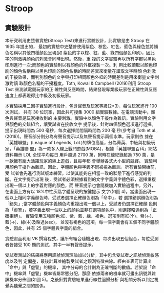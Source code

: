 # Stroop

## 實驗設計

本研究利用史楚普實驗(Stroop Test)來進行實驗設計，此實驗是由 Stroop 在 1935 年提出的， 最初的實驗中史楚普使用紫色、棕色、紅色、藍色與綠色並將顏色名稱以其他四種顏色呈現(如 紫色的字以棕、紅、藍、綠四個顏色印刷)，因此字的刺激與顏色的刺激會同時出現。然後，重 複的文字實驗再以所有字都以黑色印刷進行一次;而顏色的實驗則以有顏色的外框複製一次。利 用比較讀取以顏色印刷的顏色名稱與以黑色印刷的顏色名稱的時間差異來衡量在讀取文字時顏 色刺激的干擾效果，而判別顏色的文字與打印相同顏色外框的時間差則是用來衡量文字刺激對讀 取顏色名稱的干擾程度。Toth, Kowal & Campbell (2019)利用 Stroop Test 來測試電競玩家的正 確性與反應時間，結果發現專業級玩家在正確性與反應速度上都表現得比中級及初級玩家。

本實驗採用二因子實驗進行設計，包含聲音及玩家等級(2\*3)，每位玩家進行 100 次測試， 共有 30 位玩家，因此共可搜集 3000 組實驗數據。在電競活動中，顏色與聲音是玩家接收到的 主要刺激。實驗中以顏色干擾作為雜訊。實驗利用文字與顏色的交錯組合，讓受試者在接收文字 提示後，針對四個顏色選項進行選擇。提示出現時間為 500 毫秒，每次選擇間間隔時間為 200 毫 秒(參考自 Toth et al., (2019))。聲音部分則分為有聲音提示以及無聲音提示兩個水準。玩家則依 據在「英雄聯盟」(League of Legends, LoL)的牌位高低，分為菁英、中級與初級玩家，「英雄聯 盟」為一款多人線上戰鬥遊戲(MOBA)，根據「英雄聯盟百科」網站資料顯示 LOL 全球平均每日 用戶超過 2700 萬，同時在線紀錄超過 750 萬，是一款擁有龐大活躍玩家的線上遊戲，且每年都 會舉辦各式大小型的競賽。
實驗利用顏色干擾作為雜訊，因此，字體顏色與字義不同被視為雜訓。所有實驗開始前，受 試者會先進行測試版本練習，以使其能夠在相當一致的狀態下進行感覺的判斷。在文字提示出現 後，受試者必須根據看到的文字字義與字體色彩，選擇重複出現一個以上的字義對應的顏色，而 聲音提示也會隨機加入實驗過程中。另外，在畫面上方有以 18%中性灰階字體呈現的按鍵提示 文字(如圖 4)。當畫面出現一個以上相同字義顏色時，受試者選擇正確顏色則為「命中」，若 選擇錯誤顏色則為「錯失」;當字體顏色與字義顏色均重複出現一個以上，受試者仍選擇正確顏 色則為「虛警」，若字義出現一個以上的顏色並非在選項顏色中，則選擇略過則為「正確拒絕」。 實驗使用五種顏色:紅、紫、藍、綠、褐色，選項則有紅(↑)、紫(←)、藍(→)、綠(↓)及略過(esc)， 並沒有褐色的選項。每一個字義會有五個不同字體顏色，因此，共有 25 個字體與字義的組合。

實驗畫面利用 VB 撰寫程式，讓所有組合隨機出現，每次出現五個組合，每位受測者皆接受 100 題的測試，其中一半有聲音提示。

受試者測試的結果將應用訊號偵測理論加以分析，其中包含受試者之訊號偵測敏感度以及判 定偏差，最後計算並繪製受試者之觀測特徵曲線。經由查表可計算出「命中」與「虛警」的機率， 其中分母的合計則為正確判斷的數值。若架設「命中」機率與「虛警」機率皆屬常態分配，那麼 依據兩者的機率就可畫出訊號與雜訊機率分佈圖(如圖 5)。之後針對實驗結果進行線性迴歸分析 與相關分析以判定視覺與聽覺之間的關係。
